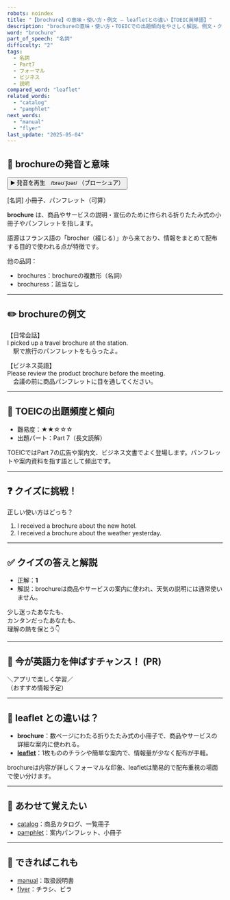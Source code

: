 ```yaml
---
robots: noindex
title: "【brochure】の意味・使い方・例文 ― leafletとの違い【TOEIC英単語】"
description: "brochureの意味・使い方・TOEICでの出題傾向をやさしく解説。例文・クイズ付きでleafletとの違いもわかりやすく学べます。"
word: "brochure"
part_of_speech: "名詞"
difficulty: "2"
tags:
  - 名詞
  - Part7
  - フォーマル
  - ビジネス
  - 説明
compared_word: "leaflet"
related_words:
  - "catalog"
  - "pamphlet"
next_words:
  - "manual"
  - "flyer"
last_update: "2025-05-04"
---
```


## 🔰 brochureの発音と意味

<button class="play-audio" onclick="playTTS('brochure')">
  <span class="play-audio-main">
    ▶️ 発音を再生　/brəʊˈʃʊər/
  </span>
  <span class="play-audio-sub">
    （ブローシュア）
  </span>
</button>

[名詞] 小冊子、パンフレット（可算）

**brochure** は、商品やサービスの説明・宣伝のために作られる折りたたみ式の小冊子やパンフレットを指します。

語源はフランス語の「brocher（綴じる）」から来ており、情報をまとめて配布する目的で使われる点が特徴です。

他の品詞：  
- brochures：brochureの複数形（名詞）
- brochuress：該当なし

---

## ✏️ brochureの例文

【日常会話】  
I picked up a travel brochure at the station.  
　駅で旅行のパンフレットをもらったよ。

【ビジネス英語】  
Please review the product brochure before the meeting.  
　会議の前に商品パンフレットに目を通してください。

---

## 🎯 TOEICの出題頻度と傾向

- 難易度：★★☆☆☆
- 出題パート：Part 7（長文読解）

TOEICではPart 7の広告や案内文、ビジネス文書でよく登場します。パンフレットや案内資料を指す語として頻出です。

---

## ❓ クイズに挑戦！

正しい使い方はどっち？

1. I received a brochure about the new hotel.
2. I received a brochure about the weather yesterday.

---

## ✅ クイズの答えと解説

- 正解：**1**
- 解説：brochureは商品やサービスの案内に使われ、天気の説明には通常使いません。

少し迷ったあなたも、  
カンタンだったあなたも、  
理解の熱を保とう👇️

---

## 🚀 今が英語力を伸ばすチャンス！ (PR)

<div class="info-center">
＼アプリで楽しく学習／<br>  
（おすすめ情報予定）
</div>

---

## 🤔  leaflet との違いは？

- **brochure**：数ページにわたる折りたたみ式の小冊子で、商品やサービスの詳細な案内に使われる。
- **[leaflet](/word/leaflet)**：1枚もののチラシや簡単な案内で、情報量が少なく配布が手軽。

brochureは内容が詳しくフォーマルな印象、leafletは簡易的で配布重視の場面で使い分けます。

---

## 🧩 あわせて覚えたい

- [catalog](/word/catalog)：商品カタログ、一覧冊子
- [pamphlet](/word/pamphlet)：案内パンフレット、小冊子

---

## 📖 できればこれも

- [manual](/word/manual)：取扱説明書
- [flyer](/word/flyer)：チラシ、ビラ

<!-- cvid: aid46_bid16 -->
